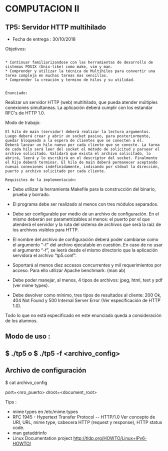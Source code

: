 COMPUTACION II
==============


TP5: Servidor HTTP multihilado
------------------------------

- Fecha de entrega :      30/10/2018

Objetivos:
~~~~~~~~~

* Continuar familiarizandose con las herramientas de desarrollo de sistemas POSIX (Unix-like) como make, vim y man.
* Comprender y utilizar la técnica de Multihilos para convertir una tarea compleja en muchas tareas mas sencillas.
* Comprender la creación y termino de hilos y su utilidad.


Enunciado:
~~~~~~~~~

Realizar un servidor HTTP (web) multihilado, que pueda atender múltiples conexiones simultaneas.
La aplicación deberá cumplir con los estandar RFC's de HTTP 1.0.

Modo de trabajo:
~~~~~~~~~~~~~~~
El hilo de main (servidor) deberá realizar la lectura argumentos. Luego deberá crear y abrir un socket pasivo, para posteriormente, quedar bloqueado a la espera de clientes que se conecten a él.
Deberá lanzar un hilo nuevo por cada cliente que se conecte. La tarea de cada hilo será leer del socket el método de solicitud y parsear el archivo solicitado. Validará que exista el archivo solicitado, lo abrirá, leerá y lo escribirá en el descriptor del socket. Finalmente el hijo deberá terminar. El hilo de main deberá permanecer aceptando nuevas conexiones indefinidamente, indicando por stdout la dirección, puerto y archivo solicitado por cada cliente.

Requisitos de la implementación:
~~~~~~~~~~~~~~~~~~~~~~~~~~~~~~~
* Debe utilizar la herramienta Makefile para la construcción del binario, prueba y borrado.
* El programa debe ser realizado al menos con tres módulos separados.
* Debe ser configurable por medio de un archivo de configuración. En el mismo deberán ser parametrizables al menos: el puerto por el que atenderá el servidor y la ruta del sistema de archivos que será la raíz de los archivos visibles para HTTP.

* El nombre del archivo de configuración deberá poder cambiarse como el argumento "-f" del archivo ejecutable en cuestión. En caso de no usar el argumento “-f”, se leerá desde el mismo directorio que la aplicación servidora el archivo “tp5.conf”.

* Soportará al menos diez accesos concurrentes y mil requerimientos por acceso. Para ello utilizar Apache benchmark. (man ab)

* Debe poder manejar, al menos, 4 tipos de archivos: jpeg, html, text y pdf (ver mime types).

* Debe devolver como mínimo, tres tipos de resultados al cliente: 200 Ok, 404 Not Found y 500 Internal Server Error (Ver especificación de HTTP 1.0).



Todo lo que no está especificado en este enunciado queda a consideración de los alumnos.

Modo de uso :
-----------------------------
$ ./tp5
  o
$ ./tp5 -f <archivo_config>
-----------------------------

Archivo de configuración
-----------------------
$ cat archivo_config

port=<nro_puerto>
droot=<document_root>

Tips :
- mime types en /etc/mime.types
- RFC 1945 - Hypertext Transfer Protocol -- HTTP/1.0
	Ver concepto de URI, URL, mime type, cabecera HTTP (request y response), HTTP status code.
- man getaddrinfo
- Linux Documentation project http://tldp.org/HOWTO/Linux+IPv6-HOWTO/

